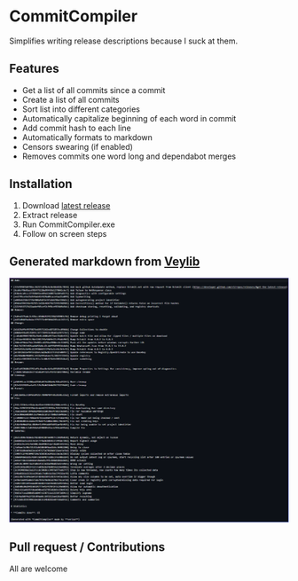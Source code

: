 # CommitCompiler
Simplifies writing release descriptions because I suck at them.

## Features
* Get a list of all commits since a commit
* Create a list of all commits
* Sort list into different categories
* Automatically capitalize beginning of each word in commit
* Add commit hash to each line
* Automatically formats to markdown
* Censors swearing (if enabled)
* Removes commits one word long and dependabot merges

## Installation
1. Download [latest release](https://github.com/verlox/CommitCompiler/releases)
2. Extract release
3. Run CommitCompiler.exe
4. Follow on screen steps

## Generated markdown from [Veylib](https://github.com/verlox/Veylib/releases/tag/V2.3)
![Raw markdown](https://raw.githubusercontent.com/verlox/CommitCompiler/master/Previews/raw.png)

## Pull request / Contributions
All are welcome
